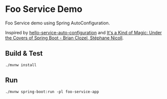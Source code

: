# Foo Service Demo

Foo Service demo using Spring AutoConfiguration.

Inspired by [hello-service-auto-configuration](https://github.com/snicoll-demos/hello-service-auto-configuration) and [It's a Kind of Magic: Under the Covers of Spring Boot - Brian Clozel, Stéphane Nicoll](https://www.youtube.com/watch?v=jDchAEHIht0).

## Build & Test

`./mvnw install`

## Run

`./mvnw spring-boot:run -pl foo-service-app`
